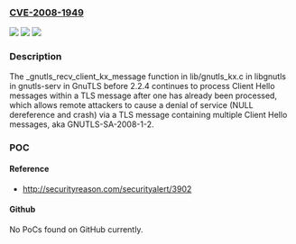 ### [CVE-2008-1949](https://cve.mitre.org/cgi-bin/cvename.cgi?name=CVE-2008-1949)
![](https://img.shields.io/static/v1?label=Product&message=n%2Fa&color=blue)
![](https://img.shields.io/static/v1?label=Version&message=n%2Fa&color=blue)
![](https://img.shields.io/static/v1?label=Vulnerability&message=n%2Fa&color=brighgreen)

### Description

The _gnutls_recv_client_kx_message function in lib/gnutls_kx.c in libgnutls in gnutls-serv in GnuTLS before 2.2.4 continues to process Client Hello messages within a TLS message after one has already been processed, which allows remote attackers to cause a denial of service (NULL dereference and crash) via a TLS message containing multiple Client Hello messages, aka GNUTLS-SA-2008-1-2.

### POC

#### Reference
- http://securityreason.com/securityalert/3902

#### Github
No PoCs found on GitHub currently.

